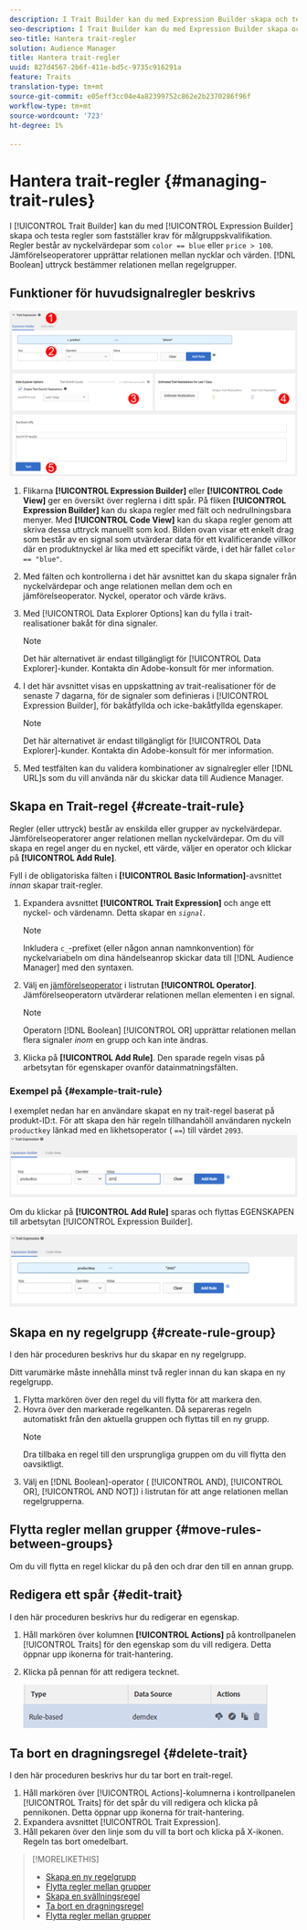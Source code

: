 ```yaml
---
description: I Trait Builder kan du med Expression Builder skapa och testa regler som fastställer krav för målgruppskvalifikation. Regler består av nyckelvärdepar som "color == blue" eller "price > 100". Jämförelseoperatorer upprättar relationen mellan nycklar och värden. Booleska uttryck bestämmer relationen mellan regelgrupper.
seo-description: I Trait Builder kan du med Expression Builder skapa och testa regler som fastställer krav för målgruppskvalifikation. Regler består av nyckelvärdepar som "color == blue" eller "price > 100". Jämförelseoperatorer upprättar relationen mellan nycklar och värden. Booleska uttryck bestämmer relationen mellan regelgrupper.
seo-title: Hantera trait-regler
solution: Audience Manager
title: Hantera trait-regler
uuid: 827d4567-2b6f-411e-bd5c-9735c916291a
feature: Traits
translation-type: tm+mt
source-git-commit: e05eff3cc04e4a82399752c862e2b2370286f96f
workflow-type: tm+mt
source-wordcount: '723'
ht-degree: 1%

---
```



# Hantera trait-regler {#managing-trait-rules}

I [!UICONTROL Trait Builder] kan du med [!UICONTROL Expression Builder] skapa och testa regler som fastställer krav för målgruppskvalifikation. Regler består av nyckelvärdepar som `color == blue` eller `price > 100`. Jämförelseoperatorer upprättar relationen mellan nycklar och värden. [!DNL Boolean] uttryck bestämmer relationen mellan regelgrupper.

<!-- c_tb_rules.xml -->

## Funktioner för huvudsignalregler beskrivs

![](assets/manage-trait-rules.png)

1. Flikarna **[!UICONTROL Expression Builder]** eller **[!UICONTROL Code View]** ger en översikt över reglerna i ditt spår. På fliken **[!UICONTROL Expression Builder]** kan du skapa regler med fält och nedrullningsbara menyer. Med **[!UICONTROL Code View]** kan du skapa regler genom att skriva dessa uttryck manuellt som kod. Bilden ovan visar ett enkelt drag som består av en signal som utvärderar data för ett kvalificerande villkor där en produktnyckel är lika med ett specifikt värde, i det här fallet `color == "blue"`.

1. Med fälten och kontrollerna i det här avsnittet kan du skapa signaler från nyckelvärdepar och ange relationen mellan dem och en jämförelseoperator. Nyckel, operator och värde krävs.
1. Med [!UICONTROL Data Explorer Options] kan du fylla i trait-realisationer bakåt för dina signaler.
   >[!NOTE]
   >
   >Det här alternativet är endast tillgängligt för [!UICONTROL Data Explorer]-kunder. Kontakta din Adobe-konsult för mer information.
1. I det här avsnittet visas en uppskattning av trait-realisationer för de senaste 7 dagarna, för de signaler som definieras i [!UICONTROL Expression Builder], för bakåtfyllda och icke-bakåtfyllda egenskaper.
   >[!NOTE]
   >
   >Det här alternativet är endast tillgängligt för [!UICONTROL Data Explorer]-kunder. Kontakta din Adobe-konsult för mer information.
1. Med testfälten kan du validera kombinationer av signalregler eller [!DNL URL]s som du vill använda när du skickar data till Audience Manager.

## Skapa en Trait-regel {#create-trait-rule}

Regler (eller uttryck) består av enskilda eller grupper av nyckelvärdepar. Jämförelseoperatorer anger relationen mellan nyckelvärdepar. Om du vill skapa en regel anger du en nyckel, ett värde, väljer en operator och klickar på **[!UICONTROL Add Rule]**.

<!-- t_tb_create_rules.xml -->

Fyll i de obligatoriska fälten i **[!UICONTROL Basic Information]**-avsnittet *innan* skapar trait-regler.

1. Expandera avsnittet **[!UICONTROL Trait Expression]** och ange ett nyckel- och värdenamn. Detta skapar en *`signal`*.
   >[!NOTE]
   >
   >Inkludera `c_`-prefixet (eller någon annan namnkonvention) för nyckelvariabeln om dina händelseanrop skickar data till [!DNL Audience Manager] med den syntaxen.
1. Välj en [jämförelseoperator](../../features/traits/trait-comparison-operators.md) i listrutan **[!UICONTROL Operator]**. Jämförelseoperatorn utvärderar relationen mellan elementen i en signal.
   >[!NOTE]
   >
   >Operatorn [!DNL Boolean] [!UICONTROL OR] upprättar relationen mellan flera signaler *inom* en grupp och kan inte ändras.
1. Klicka på **[!UICONTROL Add Rule]**. Den sparade regeln visas på arbetsytan för egenskaper ovanför datainmatningsfälten.

### Exempel på {#example-trait-rule}

I exemplet nedan har en användare skapat en ny trait-regel baserat på produkt-ID:t. För att skapa den här regeln tillhandahöll användaren nyckeln `productkey` länkad med en likhetsoperator ( `==`) till värdet `2093`.
![](assets/tb_sample_rule1.png)

Om du klickar på **[!UICONTROL Add Rule]** sparas och flyttas EGENSKAPEN till arbetsytan [!UICONTROL Expression Builder].

![](assets/tb_sample_rule2.png)

## Skapa en ny regelgrupp {#create-rule-group}

I den här proceduren beskrivs hur du skapar en ny regelgrupp.

<!-- t_tb_new_rule_group.xml -->

Ditt varumärke måste innehålla minst två regler innan du kan skapa en ny regelgrupp.

1. Flytta markören över den regel du vill flytta för att markera den.
1. Hovra över den markerade regelkanten.
Då separeras regeln automatiskt från den aktuella gruppen och flyttas till en ny grupp.
   >[!NOTE]
   >
   >Dra tillbaka en regel till den ursprungliga gruppen om du vill flytta den oavsiktligt.
1. Välj en [!DNL Boolean]-operator ( [!UICONTROL AND], [!UICONTROL OR], [!UICONTROL AND NOT]) i listrutan för att ange relationen mellan regelgrupperna.

## Flytta regler mellan grupper {#move-rules-between-groups}

Om du vill flytta en regel klickar du på den och drar den till en annan grupp.

## Redigera ett spår {#edit-trait}

I den här proceduren beskrivs hur du redigerar en egenskap.

<!-- t_tb_edit.xml -->

1. Håll markören över kolumnen **[!UICONTROL Actions]** på kontrollpanelen [!UICONTROL Traits] för den egenskap som du vill redigera. Detta öppnar upp ikonerna för trait-hantering.
1. Klicka på pennan för att redigera tecknet.

   ![](assets/tb_edit_trait.png)

## Ta bort en dragningsregel {#delete-trait}

I den här proceduren beskrivs hur du tar bort en trait-regel.

<!-- t_tb_delete_rule.xml -->

1. Håll markören över [!UICONTROL Actions]-kolumnerna i kontrollpanelen [!UICONTROL Traits] för det spår du vill redigera och klicka på pennikonen. Detta öppnar upp ikonerna för trait-hantering.
1. Expandera avsnittet [!UICONTROL Trait Expression].
1. Håll pekaren över den linje som du vill ta bort och klicka på X-ikonen. Regeln tas bort omedelbart.

>[!MORELIKETHIS]
>
>* [Skapa en ny regelgrupp](../../features/traits/manage-trait-rules.md#create-rule-group)
>* [Flytta regler mellan grupper](../../features/traits/manage-trait-rules.md#move-rules-between-groups)
>* [Skapa en svällningsregel](../../features/traits/manage-trait-rules.md#create-trait-rule)
>* [Ta bort en dragningsregel](../../features/traits/manage-trait-rules.md#delete-trait)
>* [Flytta regler mellan grupper](../../features/traits/manage-trait-rules.md#move-rules-between-groups)

